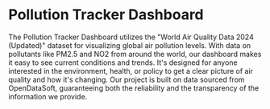 # Pollution Tracker Dashboard

The Pollution Tracker Dashboard utilizes the "World Air Quality Data 2024 (Updated)" dataset for visualizing global air pollution levels. With data on pollutants like PM2.5 and NO2 from around the world, our dashboard makes it easy to see current conditions and trends. It's designed for anyone interested in the environment, health, or policy to get a clear picture of air quality and how it's changing. Our project is built on data sourced from OpenDataSoft, guaranteeing both the reliability and the transparency of the information we provide.